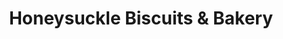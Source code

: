 ---
title: "Honeysuckle Biscuits & Bakery"
url: /kennesaw/honeysuckle-biscuits-and-bakery/
shop: bakery
---